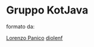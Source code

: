 # Gruppo KotJava

formato da:

[Lorenzo Panico](https://github.com/872986Lorenzo)
[diolenf](https://github.com/diolenf)
